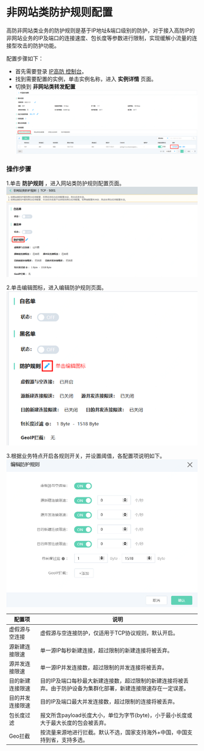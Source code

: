 # 非网站类防护规则配置
高防非网站类业务的防护规则是基于IP地址&端口级别的防护，对于接入高防IP的非网站业务的IP及端口的连接速度、包长度等参数进行限制，实现缓解小流量的连接型攻击的防护功能。

配置步骤如下：

- 首先需要登录 [IP高防 控制台](https://ip-anti-console.jdcloud.com/instancelist)。
- 找到需要配置的实例，单击实例名称，进入 **实例详情** 页面。
- 切换到 **非网站类转发配置** 
    ![非网站转发规则](../../../../../image/Advanced%20Anti-DDoS/net-service-protection-rule-03.png)

### 操作步骤

1.单击 **防护规则** ，进入网站类防护规则配置页面。</br>
    ![非网站防护规则](../../../../../image/Advanced%20Anti-DDoS/net-service-protection-rule-02.png)
    
2.单击编辑图标，进入编辑防护规则页面。</br>
    ![非网站防护规则](../../../../../image/Advanced%20Anti-DDoS/net-service-protection-rule-04.png)    
    
3.根据业务特点开启各规则开关，并设置阈值，各配置项说明如下。</br>
    ![非网站防护规则](../../../../../image/Advanced%20Anti-DDoS/net-service-protection-rule-05.png)    

|配置项             |说明 |
|----------------------|---------------|
|虚假源与空连接          |虚假源与空连接防护，仅适用于TCP协议规则，默认开启。|
|源新建连接限速          |单一源IP每秒新建连接，超过限制的新建连接将被丢弃。|
|源并发连接限速          |单一源IP并发连接数，超过限制的并发连接将被丢弃。|
|目的新建连接限速        |目的IP及端口每秒最大新建连接数，超过限制的新建连接将被丢弃。由于防护设备为集群化部署，新建连接限速存在一定误差。|
|目的并发连接限速        |目的IP及端口最大并发连接数，超过限制的连接将被丢弃。|
|包长度过滤              |报文所含payload长度大小，单位为字节(byte)，小于最小长度或大于最大长度的包会被丢弃。|
|Geo拦截                 |按流量来源地进行拦截。默认不选，国家支持海外+中国，中国支持到省，支持多选。|
